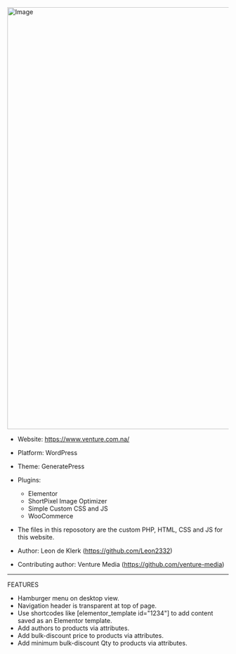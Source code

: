 <img width="1900" height="960" alt="Image" src="https://github.com/user-attachments/assets/6883fc08-249e-4249-adb9-ce594a066266" />


- Website: https://www.venture.com.na/
- Platform: WordPress
- Theme: GeneratePress
- Plugins:
    - Elementor
    - ShortPixel Image Optimizer
    - Simple Custom CSS and JS
    - WooCommerce

- The files in this reposotory are the custom PHP, HTML, CSS and JS for this website.
- Author: Leon de Klerk (https://github.com/Leon2332)
- Contributing author: Venture Media (https://github.com/venture-media)

------------------------------------------------------------
FEATURES
- Hamburger menu on desktop view.
- Navigation header is transparent at top of page.
- Use shortcodes like [elementor_template id="1234"] to add content saved as an Elementor template.
- Add authors to products via attributes.
- Add bulk-discount price to products via attributes.
- Add minimum bulk-discount Qty to products via attributes.

